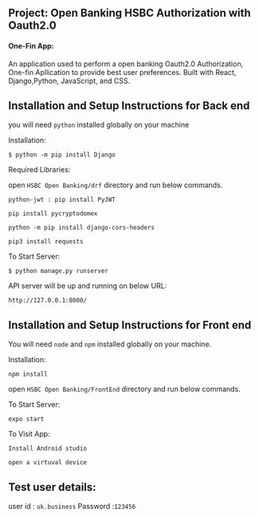 ## Project: Open Banking HSBC Authorization with Oauth2.0

#### One-Fin App:

 

An application used to perform a open banking Oauth2.0 Authorization, One-fin Apllication to provide best user preferences. Built with React, Django,Python, JavaScript, and CSS.



## Installation and Setup Instructions for Back end

you will need `python` installed globally on your machine  

Installation:

`$ python -m pip install Django`

Required Libraries: 

open `HSBC Open Banking/drf` directory and run below commands.

`python-jwt : pip install PyJWT`

`pip install pycryptodomex`

`python -m pip install django-cors-headers`

`pip3 install requests`

To Start Server:

`$ python manage.py runserver`

API server will be up and running on below URL:

`http://127.0.0.1:8000/`



## Installation and Setup Instructions for Front end



You will need `node` and `npm` installed globally on your machine.  



Installation:

`npm install`  

open `HSBC Open Banking/FrontEnd` directory and run below commands.

To Start Server:

`expo start`

To Visit App:

`Install Android studio` 

`open a virtuval device`

## Test user details: 

user id : `uk.business`
Password :`123456`

